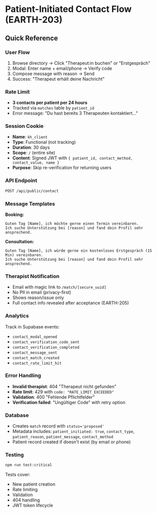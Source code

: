 # Patient-Initiated Contact Flow (EARTH-203)

## Quick Reference

### User Flow
1. Browse directory → Click "Therapeut:in buchen" or "Erstgespräch"
2. Modal: Enter name + email/phone → Verify code
3. Compose message with reason → Send
4. Success: "Therapeut erhält deine Nachricht"

### Rate Limit
- **3 contacts per patient per 24 hours**
- Tracked via `matches` table by `patient_id`
- Error message: "Du hast bereits 3 Therapeuten kontaktiert..."

### Session Cookie
- **Name**: `kh_client`
- **Type**: Functional (not tracking)
- **Duration**: 30 days
- **Scope**: `/` (entire site)
- **Content**: Signed JWT with `{ patient_id, contact_method, contact_value, name }`
- **Purpose**: Skip re-verification for returning users

### API Endpoint
```bash
POST /api/public/contact
```

### Message Templates
**Booking:**
```
Guten Tag [Name], ich möchte gerne einen Termin vereinbaren. 
Ich suche Unterstützung bei [reason] und fand dein Profil sehr ansprechend.
```

**Consultation:**
```
Guten Tag [Name], ich würde gerne ein kostenloses Erstgespräch (15 Min) vereinbaren. 
Ich suche Unterstützung bei [reason] und fand dein Profil sehr ansprechend.
```

### Therapist Notification
- Email with magic link to `/match/[secure_uuid]`
- No PII in email (privacy-first)
- Shows reason/issue only
- Full contact info revealed after acceptance (EARTH-205)

### Analytics
Track in Supabase events:
- `contact_modal_opened`
- `contact_verification_code_sent`
- `contact_verification_completed`
- `contact_message_sent`
- `contact_match_created`
- `contact_rate_limit_hit`

### Error Handling
- **Invalid therapist**: 404 "Therapeut nicht gefunden"
- **Rate limit**: 429 with `code: "RATE_LIMIT_EXCEEDED"`
- **Validation**: 400 "Fehlende Pflichtfelder"
- **Verification failed**: "Ungültiger Code" with retry option

### Database
- Creates `match` record with `status='proposed'`
- Metadata includes: `patient_initiated: true`, `contact_type`, `patient_reason`, `patient_message`, `contact_method`
- Patient record created if doesn't exist (by email or phone)

### Testing
```bash
npm run test:critical
```

Tests cover:
- New patient creation
- Rate limiting
- Validation
- 404 handling
- JWT token lifecycle
